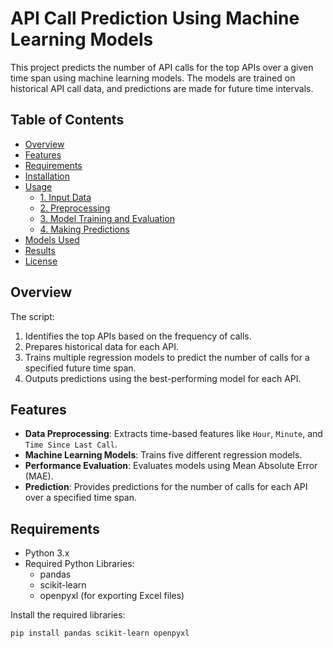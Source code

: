 # API Call Prediction Using Machine Learning Models

This project predicts the number of API calls for the top APIs over a given time span using machine learning models. The models are trained on historical API call data, and predictions are made for future time intervals.

## Table of Contents

- [Overview](#overview)
- [Features](#features)
- [Requirements](#requirements)
- [Installation](#installation)
- [Usage](#usage)
  - [1. Input Data](#1-input-data)
  - [2. Preprocessing](#2-preprocessing)
  - [3. Model Training and Evaluation](#3-model-training-and-evaluation)
  - [4. Making Predictions](#4-making-predictions)
- [Models Used](#models-used)
- [Results](#results)
- [License](#license)

## Overview

The script:
1. Identifies the top APIs based on the frequency of calls.
2. Prepares historical data for each API.
3. Trains multiple regression models to predict the number of calls for a specified future time span.
4. Outputs predictions using the best-performing model for each API.

## Features

- **Data Preprocessing**: Extracts time-based features like `Hour`, `Minute`, and `Time Since Last Call`.
- **Machine Learning Models**: Trains five different regression models.
- **Performance Evaluation**: Evaluates models using Mean Absolute Error (MAE).
- **Prediction**: Provides predictions for the number of calls for each API over a specified time span.

## Requirements

- Python 3.x
- Required Python Libraries:
  - pandas
  - scikit-learn
  - openpyxl (for exporting Excel files)

Install the required libraries:
```bash
pip install pandas scikit-learn openpyxl

